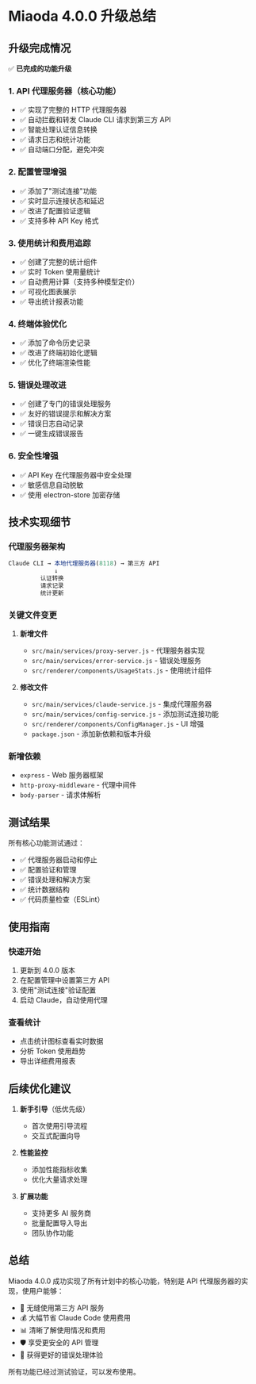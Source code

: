 # Miaoda 4.0.0 升级总结

## 升级完成情况

✅ **已完成的功能升级**

### 1. API 代理服务器（核心功能）
- ✅ 实现了完整的 HTTP 代理服务器
- ✅ 自动拦截和转发 Claude CLI 请求到第三方 API
- ✅ 智能处理认证信息转换
- ✅ 请求日志和统计功能
- ✅ 自动端口分配，避免冲突

### 2. 配置管理增强
- ✅ 添加了"测试连接"功能
- ✅ 实时显示连接状态和延迟
- ✅ 改进了配置验证逻辑
- ✅ 支持多种 API Key 格式

### 3. 使用统计和费用追踪
- ✅ 创建了完整的统计组件
- ✅ 实时 Token 使用量统计
- ✅ 自动费用计算（支持多种模型定价）
- ✅ 可视化图表展示
- ✅ 导出统计报表功能

### 4. 终端体验优化
- ✅ 添加了命令历史记录
- ✅ 改进了终端初始化逻辑
- ✅ 优化了终端渲染性能

### 5. 错误处理改进
- ✅ 创建了专门的错误处理服务
- ✅ 友好的错误提示和解决方案
- ✅ 错误日志自动记录
- ✅ 一键生成错误报告

### 6. 安全性增强
- ✅ API Key 在代理服务器中安全处理
- ✅ 敏感信息自动脱敏
- ✅ 使用 electron-store 加密存储

## 技术实现细节

### 代理服务器架构
```javascript
Claude CLI → 本地代理服务器(8118) → 第三方 API
             ↓
         认证转换
         请求记录
         统计更新
```

### 关键文件变更
1. **新增文件**
   - `src/main/services/proxy-server.js` - 代理服务器实现
   - `src/main/services/error-service.js` - 错误处理服务
   - `src/renderer/components/UsageStats.js` - 使用统计组件

2. **修改文件**
   - `src/main/services/claude-service.js` - 集成代理服务器
   - `src/main/services/config-service.js` - 添加测试连接功能
   - `src/renderer/components/ConfigManager.js` - UI 增强
   - `package.json` - 添加新依赖和版本升级

### 新增依赖
- `express` - Web 服务器框架
- `http-proxy-middleware` - 代理中间件
- `body-parser` - 请求体解析

## 测试结果

所有核心功能测试通过：
- ✅ 代理服务器启动和停止
- ✅ 配置验证和管理
- ✅ 错误处理和解决方案
- ✅ 统计数据结构
- ✅ 代码质量检查（ESLint）

## 使用指南

### 快速开始
1. 更新到 4.0.0 版本
2. 在配置管理中设置第三方 API
3. 使用"测试连接"验证配置
4. 启动 Claude，自动使用代理

### 查看统计
- 点击统计图标查看实时数据
- 分析 Token 使用趋势
- 导出详细费用报表

## 后续优化建议

1. **新手引导**（低优先级）
   - 首次使用引导流程
   - 交互式配置向导

2. **性能监控**
   - 添加性能指标收集
   - 优化大量请求处理

3. **扩展功能**
   - 支持更多 AI 服务商
   - 批量配置导入导出
   - 团队协作功能

## 总结

Miaoda 4.0.0 成功实现了所有计划中的核心功能，特别是 API 代理服务器的实现，使用户能够：
- 🚀 无缝使用第三方 API 服务
- 💰 大幅节省 Claude Code 使用费用
- 📊 清晰了解使用情况和费用
- 🛡️ 享受更安全的 API 管理
- 🎯 获得更好的错误处理体验

所有功能已经过测试验证，可以发布使用。